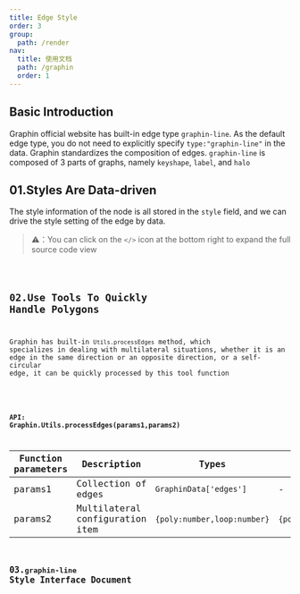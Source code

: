 ```yaml
---
title: Edge Style
order: 3
group:
  path: /render
nav:
  title: 使用文档
  path: /graphin
  order: 1
---
```


## Basic Introduction

Graphin official website has built-in edge type `graphin-line`. As the default edge type, you do not need to explicitly specify `type:"graphin-line"` in the data. Graphin standardizes the composition of edges. `graphin-line` is composed of 3 parts of graphs, namely `keyshape`, `label`, and `halo`

## 01.Styles Are Data-driven

The style information of the node is all stored in the `style` field, and we can drive the style setting of the edge by data.

> ⚠️：You can click on the `</>` icon at the bottom right to expand the full source code view

<code src='./demos/edge.tsx'>

## 02.Use Tools To Quickly Handle Polygons

Graphin has built-in `Utils.processEdges` method, which specializes in dealing with multilateral situations, whether it is an edge in the same direction or an opposite direction, or a self-circular edge, it can be quickly processed by this tool function

<code src='./demos/edge-default.tsx'>

### API: Graphin.Utils.processEdges(params1,params2)

| Function parameters | Description                     | Types                       | Defaults            |
| ------------------- | ------------------------------- | --------------------------- | ------------------- |
| params1             | Collection of edges             | `GraphinData['edges']`      | -                   |
| params2             | Multilateral configuration item | `{poly:number,loop:number}` | `{poly:50,loop:10}` |

## 03.`graphin-line` Style Interface Document

<API   src='../../interface/edge-style.ts'>
